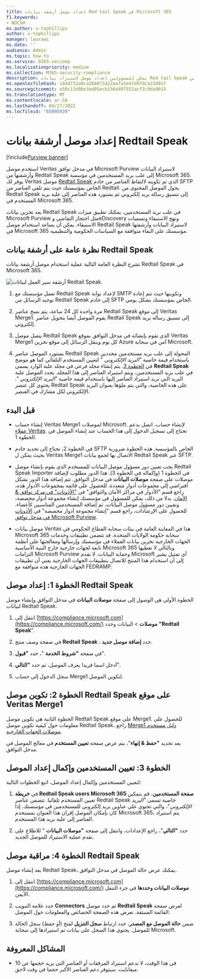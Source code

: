 ```yaml
---
title: إعداد موصل أرشفة بيانات Red tail Speak في Microsoft 365
f1.keywords:
- NOCSH
ms.author: v-tophillips
author: v-tophillips
manager: laurawi
ms.date: ''
audience: Admin
ms.topic: how-to
ms.service: O365-seccomp
ms.localizationpriority: medium
ms.collection: M365-security-compliance
description: يمكن للمسؤولين إعداد موصل لاستيراد بيانات Red tail Speak وأرشفتها من Veritas إلى Microsoft 365. يتيح لك هذا الموصل أرشفة البيانات من مصادر بيانات الجهات الخارجية في Microsoft 365. بعد أرشفتك لهذه البيانات، يمكنك استخدام ميزات التوافق مثل الاحتجاز القانوني والبحث في المحتوى ونهج الاستبقاء لإدارة بيانات الجهات الخارجية.
ms.openlocfilehash: 14dd732a0ca268073a22aafa5e47e0fdce22d91f
ms.sourcegitcommit: e50c13d9be3ed05ecb156d497551acf2c9da9015
ms.translationtype: MT
ms.contentlocale: ar-SA
ms.lasthandoff: 04/27/2022
ms.locfileid: "65095939"
---
```

# <a name="set-up-a-connector-to-archive-redtail-speak-data"></a>إعداد موصل أرشفة بيانات Redtail Speak

[!include[Purview banner](../includes/purview-rebrand-banner.md)]

استخدم موصل Veritas في مدخل توافق Microsoft Purview لاستيراد البيانات وأرشفتها من Redtail Speak إلى علب بريد المستخدمين في مؤسسة Microsoft 365. يوفر لك Veritas موصل [Redtail Speak](https://globanet.com/redtail/) الذي تم تكوينه لالتقاط العناصر من خادم SFTP الخاص بمؤسستك حيث يتم تلقي العناصر من Redtail. يحول الموصل المحتوى من Redtail Speak إلى تنسيق رسالة بريد إلكتروني ثم يستورد هذه العناصر إلى علبة بريد المستخدم في Microsoft 365.

بعد تخزين بيانات Redtail Speak في علب بريد المستخدمين، يمكنك تطبيق ميزات Microsoft Purview مثل احتجاز التقاضي وeDiscovery ونهج الاستبقاء وتسميات الاستبقاء. يمكن أن يساعد استخدام موصل Redtail Speak لاستيراد البيانات وأرشفتها في Microsoft 365 مؤسستك على البقاء متوافقة مع السياسات الحكومية والتنظيمية.

## <a name="overview-of-archiving-the-redtail-speak-data"></a>نظرة عامة على أرشفة بيانات Redtail Speak

تشرح النظرة العامة التالية عملية استخدام موصل أرشفة بيانات Redtail Speak في Microsoft 365.

![أرشفة سير العمل لبيانات Redtail Speak.](../media/RedtailSpeakConnectorWorkflow.png)

1. تعمل مؤسستك مع Redtail Speak لإعداد بوابة SMTP وتكوينها حيث تتم إعادة توجيه الرسائل من Redtail Speak إلى خادم SFTP الخاص بمؤسستك بشكل يومي.

2. مرة واحدة كل 24 ساعة، يتم نسخ عناصر Redtail Speak إلى موقع Veritas Merge1. يقوم الموصل أيضا بتحويل عناصر Redtail Speak إلى تنسيق رسالة بريد إلكتروني.

3. يتصل موصل Redtail Speak الذي تقوم بإنشائه في مدخل التوافق بموقع Veritas Merge1 كل يوم وينقل الرسائل إلى موقع تخزين Azure آمن في سحابة Microsoft.

4. يستورد الموصل عناصر Redtail Speak المحولة إلى علب بريد مستخدمين محددين باستخدام قيمة خاصية *"البريد الإلكتروني* " لتعيين المستخدم التلقائي كما هو موضح في [الخطوة 3](#step-3-map-users-and-complete-the-connector-setup). يتم إنشاء مجلد فرعي في مجلد علبة الوارد يسمى **Redtail Speak** في علب بريد المستخدمين، ويتم استيراد العناصر إلى هذا المجلد. يحدد الموصل علبة البريد التي تريد استيراد العناصر إليها باستخدام قيمة خاصية *"البريد الإلكتروني* ". يحتوي كل عنصر Redtail Speak على هذه الخاصية، والتي يتم ملؤها بعنوان البريد الإلكتروني لكل مشارك في العنصر.

## <a name="before-you-begin"></a>قبل البدء

- إنشاء حساب Veritas Merge1 لموصلات Microsoft. لإنشاء حساب، اتصل بدعم [عملاء Veritas](https://www.veritas.com/content/support/). تحتاج إلى تسجيل الدخول إلى هذا الحساب عند إنشاء الموصل في الخطوة 1.

- في الخطوة 2، تحتاج إلى تحديد خادم SFTP الخاص بالمؤسسة. هذه الخطوة ضرورية بحيث يمكن ل Veritas Merge1 الاتصال بها لجمع بيانات Redtail Speak عبر SFTP.

- يجب تعيين دور مسؤول موصل البيانات للمستخدم الذي يقوم بإنشاء موصل Redtail Speak Importer في الخطوة 1 (وإكماله في الخطوة 3). هذا الدور مطلوب لإضافة موصلات على صفحة **موصلات البيانات** في مدخل التوافق. تتم إضافة هذا الدور بشكل افتراضي إلى مجموعات أدوار متعددة. للحصول على قائمة بمجموعات الأدوار هذه، راجع قسم "الأدوار في مراكز الأمان والتوافق" في ["الأذونات" في مركز توافق & الأمان](../security/office-365-security/permissions-in-the-security-and-compliance-center.md#roles-in-the-security--compliance-center). بدلا من ذلك، يمكن للمسؤول في مؤسستك إنشاء مجموعة أدوار مخصصة، وتعيين دور مسؤول موصل البيانات، ثم إضافة المستخدمين المناسبين كأعضاء. للحصول على الإرشادات، راجع قسم "إنشاء مجموعة أدوار مخصصة" في [الأذونات في مدخل توافق Microsoft Purview](microsoft-365-compliance-center-permissions.md#create-a-custom-role-group).

- موصل بيانات Veritas هذا في المعاينة العامة في بيئات سحابة القطاع الحكومي في Microsoft 365 سحابة حكومة الولايات المتحدة. قد تتضمن تطبيقات وخدمات الجهات الخارجية تخزين بيانات العملاء في مؤسستك وإرسالها ومعالجتها على أنظمة تابعة لجهات خارجية خارج البنية الأساسية Microsoft 365 وبالتالي لا تغطيها التزامات Microsoft Purview وحماية البيانات. لا تقدم Microsoft أي تمثيل يشير إلى أن استخدام هذا المنتج للاتصال بتطبيقات الجهات الخارجية يعني أن تطبيقات الجهات الخارجية هذه متوافقة مع FEDRAMP.

## <a name="step-1-set-up-the-redtail-speak-connector"></a>الخطوة 1: إعداد موصل Redtail Speak

الخطوة الأولى هي الوصول إلى صفحة **موصلات البيانات** في مدخل التوافق وإنشاء موصل لبيانات Redtail Speak.

1. انتقل إلى [https://compliance.microsoft.com](https://compliance.microsoft.com/) **موصلات** &gt; البيانات وحدد **"Redtail Speak**".

2. في صفحة وصف منتج **Redtail Speak** ، حدد **إضافة موصل جديد**.

3. في صفحة **"شروط الخدمة** "، حدد **"قبول**".

4. أدخل اسما فريدا يعرف الموصل، ثم حدد **"التالي**".

5. سجل الدخول إلى حساب Merge1 لتكوين الموصل.

## <a name="step-2-configure-the-redtail-speak-connector-on-the-veritas-merge1-site"></a>الخطوة 2: تكوين موصل Redtail Speak على موقع Veritas Merge1

الخطوة الثانية هي تكوين موصل Redtail Speak على موقع Merge1. للحصول على معلومات حول كيفية تكوين موصل Redtail Speak، راجع [Merge1 دليل مستخدم موصلات الجهات الخارجية](https://docs.ms.merge1.globanetportal.com/Merge1%20Third-Party%20Connectors%20Redtail%20Speak%20User%20Guide%20.pdf).

بعد تحديد **"حفظ & إنهاء**"، يتم عرض صفحة **تعيين المستخدم** في معالج الموصل في مدخل التوافق.

## <a name="step-3-map-users-and-complete-the-connector-setup"></a>الخطوة 3: تعيين المستخدمين وإكمال إعداد الموصل

لتعيين المستخدمين وإكمال إعداد الموصل، اتبع الخطوات التالية:

1. في **خريطة Redtail Speak users Microsoft 365 صفحة المستخدمين**، قم بتمكين تعيين المستخدم تلقائيا. تتضمن عناصر Redtail Speak خاصية تسمى *"البريد الإلكتروني*"، والتي تحتوي على عناوين بريد إلكتروني للمستخدمين في مؤسستك. إذا كان بإمكان الموصل إقران هذا العنوان بمستخدم Microsoft 365، يتم استيراد العناصر إلى علبة بريد هذا المستخدم.

2. حدد **"التالي**"، راجع الإعدادات، وانتقل إلى صفحة **"موصلات البيانات** " للاطلاع على تقدم عملية الاستيراد للموصل الجديد.

## <a name="step-4-monitor-the-redtail-speak-connector"></a>الخطوة 4: مراقبة موصل Redtail Speak

بعد إنشاء موصل Redtail Speak، يمكنك عرض حالة الموصل في مدخل التوافق.

1. انتقل إلى [https://compliance.microsoft.com](https://compliance.microsoft.com/) **موصلات البيانات وحددها** في جزء التنقل الأيمن.

2. حدد علامة التبويب **Connectors** ثم حدد موصل **Redtail Speak** لعرض صفحة القائمة المنبثقة. تعرض هذه الصفحة الخصائص والمعلومات حول الموصل.

3. ضمن **حالة الموصل مع المصدر**، حدد ارتباط **سجل التنزيل** لفتح (أو حفظ) سجل الحالة للموصل. يحتوي هذا السجل على بيانات تم استيرادها إلى سحابة Microsoft.

## <a name="known-issues"></a>المشاكل المعروفة

- في هذا الوقت، لا ندعم استيراد المرفقات أو العناصر التي يزيد حجمها عن 10 ميغابايت. سيتوفر دعم العناصر الأكبر حجما في وقت لاحق.